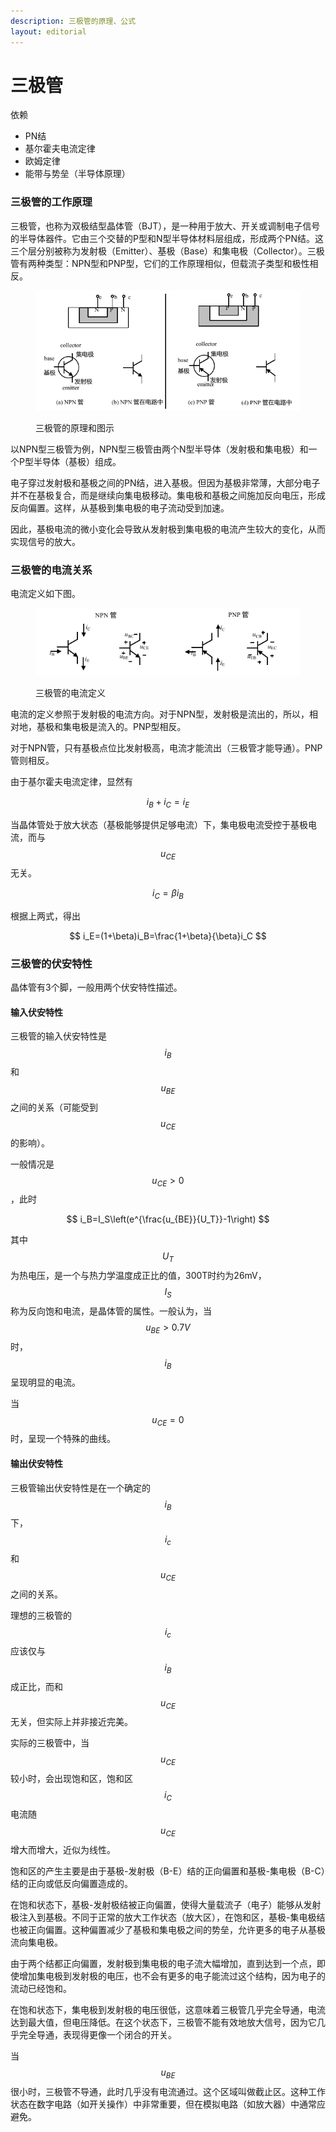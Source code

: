 ```yaml
---
description: 三极管的原理、公式
layout: editorial
---
```


# 三极管

依赖

* PN结
* 基尔霍夫电流定律
* 欧姆定律
* 能带与势垒（半导体原理）

### 三极管的工作原理

三极管，也称为双极结型晶体管（BJT），是一种用于放大、开关或调制电子信号的半导体器件。它由三个交替的P型和N型半导体材料层组成，形成两个PN结。这三个层分别被称为发射极（Emitter）、基极（Base）和集电极（Collector）。三极管有两种类型：NPN型和PNP型，它们的工作原理相似，但载流子类型和极性相反。

<figure><img src="../.gitbook/assets/image (14).png" alt=""><figcaption><p>三极管的原理和图示</p></figcaption></figure>

以NPN型三极管为例，NPN型三极管由两个N型半导体（发射极和集电极）和一个P型半导体（基极）组成。

电子穿过发射极和基极之间的PN结，进入基极。但因为基极非常薄，大部分电子并不在基极复合，而是继续向集电极移动。集电极和基极之间施加反向电压，形成反向偏置。这样，从基极到集电极的电子流动受到加速。

因此，基极电流的微小变化会导致从发射极到集电极的电流产生较大的变化，从而实现信号的放大。

### 三极管的电流关系

电流定义如下图。

<figure><img src="../.gitbook/assets/image (15).png" alt=""><figcaption><p>三极管的电流定义</p></figcaption></figure>

电流的定义参照于发射极的电流方向。对于NPN型，发射极是流出的，所以，相对地，基极和集电极是流入的。PNP型相反。

对于NPN管，只有基极点位比发射极高，电流才能流出（三极管才能导通）。PNP管则相反。

由于基尔霍夫电流定律，显然有

$$
i_B+i_C=i_E
$$

当晶体管处于放大状态（基极能够提供足够电流）下，集电极电流受控于基极电流，而与$$u_{CE}$$无关。

$$
i_C = \beta i_B
$$

根据上两式，得出

$$
i_E=(1+\beta)i_B=\frac{1+\beta}{\beta}i_C
$$

### 三极管的伏安特性

晶体管有3个脚，一般用两个伏安特性描述。

#### 输入伏安特性

三极管的输入伏安特性是$$i_B$$和$$u_{BE}$$之间的关系（可能受到$$u_{CE}$$的影响）。

一般情况是$$u_{CE}>0$$，此时

$$
i_B=I_S\left(e^{\frac{u_{BE}}{U_T}}-1\right)
$$

其中$$U_T$$为热电压，是一个与热力学温度成正比的值，300T时约为26mV，$$I_S$$称为反向饱和电流，是晶体管的属性。一般认为，当$$u_{BE}>0.7V$$时，$$i_B$$呈现明显的电流。

当$$u_{CE}=0$$时，呈现一个特殊的曲线。

#### 输出伏安特性

三极管输出伏安特性是在一个确定的$$i_B$$下，$$i_c$$和$$u_{CE}$$之间的关系。

理想的三极管的$$i_c$$应该仅与$$i_B$$成正比，而和$$u_{CE}$$无关，但实际上并非接近完美。

实际的三极管中，当$$u_{CE}$$较小时，会出现饱和区，饱和区$$i_C$$电流随$$u_{CE}$$增大而增大，近似为线性。

饱和区的产生主要是由于基极-发射极（B-E）结的正向偏置和基极-集电极（B-C）结的正向或低反向偏置造成的。

在饱和状态下，基极-发射极结被正向偏置，使得大量载流子（电子）能够从发射极注入到基极。不同于正常的放大工作状态（放大区），在饱和区，基极-集电极结也被正向偏置。这种偏置减少了基极和集电极之间的势垒，允许更多的电子从基极流向集电极。

由于两个结都正向偏置，发射极到集电极的电子流大幅增加，直到达到一个点，即使增加集电极到发射极的电压，也不会有更多的电子能流过这个结构，因为电子的流动已经饱和。

在饱和状态下，集电极到发射极的电压很低，这意味着三极管几乎完全导通，电流达到最大值，但电压降低。在这个状态下，三极管不能有效地放大信号，因为它几乎完全导通，表现得更像一个闭合的开关。

当$$u_{BE}$$很小时，三极管不导通，此时几乎没有电流通过。这个区域叫做截止区。这种工作状态在数字电路（如开关操作）中非常重要，但在模拟电路（如放大器）中通常应避免。
